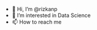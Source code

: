 - 👋 Hi, I’m @rizkanp
- 👀 I’m interested in Data Science
- 📫 How to reach me 

<!---
rizkanp/rizkanp is a ✨ special ✨ repository because its `README.md` (this file) appears on your GitHub profile.
You can click the Preview link to take a look at your changes.
--->
